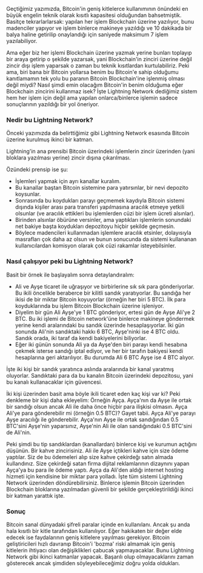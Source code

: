 Geçtiğimiz yazımızda, Bitcoin'in geniş kitlelerce kullanımının önündeki en büyük engelin teknik olarak kısıtlı kapasitesi olduğundan bahsetmiştik. Basitçe tekrarlarlarsak: yapılan her işlem Blockchain üzerine yazılıyor, bunu madenciler yapıyor ve işlem binlerce makineye yazıldığı ve 10 dakikada bir balya haline getirilip onaylandığı için saniyede maksimum 7 işlem yazılabiliyor. 

Ama eğer biz her işlemi Blockchain üzerine yazmak yerine bunları toplayıp bir araya getirip o şekilde yazarsak, yani Blockchain'in zinciri üzerine değil zincir dışı işlem yaparsak o zaman bu teknik kısıtlardan kurtulabiliriz. Peki ama, biri bana bir Bitcoin yollarsa benim bu Bitcoin'e sahip olduğumu kanıtlamamın tek yolu bu paranın Bitcoin Blockchain'ine işlenmiş olması değil miydi? Nasıl şimdi emin olacağım Bitcoin'in benim olduğuma eğer Blockchain zincirini kullanmaz isek? İşte Lightning Network dediğimiz sistem hem her işlem için değil ama yapılan onlarca/binlerce işlemin sadece sonuçlarının yazıldığı bir yol öneriyor. 

### Nedir bu Lightning Network?

Önceki yazımızda da belirttiğimiz gibi Lightning Network esasında Bitcoin üzerine kurulmuş ikinci bir katman. 

Lightning'in ana prensibi Bitcoin üzerindeki işlemlerin zincir üzerinden (yani bloklara yazılması yerine) zincir dışına çıkarılması. 

Özündeki prensip ise şu: 
* İşlemleri yapmak için ayrı kanallar kuralım. 
* Bu kanallar baştan Bitcoin sistemine para yatırsınlar, bir nevi depozito koysunlar. 
* Sonrasında bu koydukları parayı geçmemek kaydıyla Bitcoin sistemi dışında kişiler arası para transferi yapılmasına aracılık etmeye yetkili olsunlar (ve aracılık ettikleri bu işlemlerden cüzi bir işlem ücreti alsınlar). 
* Birinden alsınlar öbürüne versinler, ama yaptıkları işlemlerin sonundaki net bakiye başta koydukları depozitoyu hiçbir şekilde geçmesin. 
* Böylece madencileri kullanmadan işlemlere aracılık etsinler, dolayısıyla masrafları çok daha az olsun ve bunun sonucunda da sistemi kullananan kullanıcılardan komisyon olarak çok cüzi rakamlar isteyebilsinler. 

### Nasıl çalışıyor peki bu Lightning Network?

Basit bir örnek ile başlayalım sonra detaylandıralım: 

* Ali ve Ayşe ticaret ile uğraşıyor ve birbirlerine sık sık para gönderiyorlar. Bu ikili öncelikle beraberce bir kilitli sandık yaratıyorlar. Bu sandığa her ikisi de bir miktar Bitcoin koyuyorlar (örneğin her biri 5 BTC). İlk para koyduklarında bu işlem Bitcoin Blockchain üzerine işleniyor. 
* Diyelim bir gün Ali Ayşe'ye 1 BTC gönderiyor, ertesi gün de Ayşe Ali'ye 2 BTC. Bu iki işlemi de Bitcoin network'üne binlerce makineye göndermek yerine kendi aralarındaki bu sandık üzerinde hesaplaşıyorlar. İki gün sonunda Ali'nin sandıktaki hakkı 6 BTC, Ayşe'ninki ise 4 BTC oldu. Sandık orada, iki taraf da kendi bakiyelerini biliyorlar. 
* Eğer iki günün sonunda Ali ya da Ayşe'den biri parayı kendi hesabına çekmek isterse sandığı iptal ediyor, ve her bir tarafın bakiyesi kendi hesaplarına geri aktarılıyor. Bu durumda Ali 6 BTC Ayşe ise 4 BTC alıyor. 

İşte iki kişi bir sandık yaratınca aslında aralarında bir kanal yaratmış oluyorlar. Sandıktaki para da bu kanalın Bitcoin üzerindeki depozitosu, yani bu kanalı kullanacaklar için güvencesi. 

İki kişi üzerinden basit ama böyle ikili ticaret eden kaç kişi var ki? Peki denkleme bir kişi daha ekleyelim: Örneğin Ayça. Ayça'nın da Ayşe ile ortak bir sandığı olsun ancak Ali ile daha önce hiçbir para ilişkisi olmasın. Ayça Ali'ye para gönderebilir mi (örneğin 0.5 BTC)? Gayet tabii. Ayça Ali'ye parayı Ayşe aracılığı ile gönderebilir. Ayça'nın Ayşe ile ortak sandığından 0.5 BTC'sini Ayşe'nin yaparsınız, Ayşe'nin Ali ile olan sandığındaki 0.5 BTC'sini de Ali'nin. 

Peki şimdi bu tip sandıklardan (kanallardan) binlerce kişi ve kurumun açtığını düşünün. Bir kahve zincirisiniz. Ali ile Ayşe içtikleri kahve için size ödeme yaptılar. Siz de bu ödemeleri alıp size kahve çekirdeğı satın almada kullandınız. Size çekirdeği satan firma dijital reklamlarının dizaynını yapan Ayça'ya bu para ile ödeme yaptı. Ayça da Ali'den aldığı internet hosting hizmeti için kendisine bir miktar para yolladı. İşte tüm sistemi Lightning Network üzerinden döndürebilirsiniz.  Binlerce işlemin Bitcoin üzerinden Blockchain bloklarına yazılmadan güvenli bir şekilde gerçekleştirildiği ikinci bir katman yarattık işte. 

### Sonuç

Bitcoin sanal dünyadaki şifreli paralar içinde en kullanılanı. Ancak şu anda hala kısıtlı bir kitle tarafından kullanılıyor. Eğer hakikaten bir değer elde edecek ise faydalarının geniş kitlelere yayılması gerekiyor. Bitcoin geliştiricileri hızlı davranıp Bitcoin'i 'bozma' riski almamak için geniş kitlelerin ihtiyacı olan değişiklikleri çabucak yapmayacaklar. Bunu Lightning Network gibi ikinci katmanlar yapacak. Başarılı olup olmayacaklarını zaman gösterecek ancak şimdiden söyleyebileceğimiz doğru yolda oldukları. 

